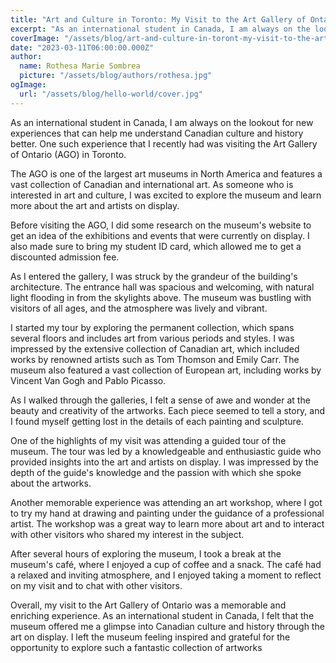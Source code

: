 ```yaml
---
title: "Art and Culture in Toronto: My Visit to the Art Gallery of Ontario"
excerpt: "As an international student in Canada, I am always on the lookout for new experiences that can help me understand Canadian culture and history better. One such experience that I recently had was visiting the Art Gallery of Ontario (AGO) in Toronto"
coverImage: "/assets/blog/art-and-culture-in-toront-my-visit-to-the-art-gallery-of-ontario/cover.jpg"
date: "2023-03-11T06:00:00.000Z"
author:
  name: Rothesa Marie Sombrea
  picture: "/assets/blog/authors/rothesa.jpg"
ogImage:
  url: "/assets/blog/hello-world/cover.jpg"
---
```


As an international student in Canada, I am always on the lookout for new experiences that can help me understand Canadian culture and history better. One such experience that I recently had was visiting the Art Gallery of Ontario (AGO) in Toronto.

The AGO is one of the largest art museums in North America and features a vast collection of Canadian and international art. As someone who is interested in art and culture, I was excited to explore the museum and learn more about the art and artists on display.

Before visiting the AGO, I did some research on the museum's website to get an idea of the exhibitions and events that were currently on display. I also made sure to bring my student ID card, which allowed me to get a discounted admission fee.

As I entered the gallery, I was struck by the grandeur of the building's architecture. The entrance hall was spacious and welcoming, with natural light flooding in from the skylights above. The museum was bustling with visitors of all ages, and the atmosphere was lively and vibrant.

I started my tour by exploring the permanent collection, which spans several floors and includes art from various periods and styles. I was impressed by the extensive collection of Canadian art, which included works by renowned artists such as Tom Thomson and Emily Carr. The museum also featured a vast collection of European art, including works by Vincent Van Gogh and Pablo Picasso.

As I walked through the galleries, I felt a sense of awe and wonder at the beauty and creativity of the artworks. Each piece seemed to tell a story, and I found myself getting lost in the details of each painting and sculpture.

One of the highlights of my visit was attending a guided tour of the museum. The tour was led by a knowledgeable and enthusiastic guide who provided insights into the art and artists on display. I was impressed by the depth of the guide's knowledge and the passion with which she spoke about the artworks.

Another memorable experience was attending an art workshop, where I got to try my hand at drawing and painting under the guidance of a professional artist. The workshop was a great way to learn more about art and to interact with other visitors who shared my interest in the subject.

After several hours of exploring the museum, I took a break at the museum's café, where I enjoyed a cup of coffee and a snack. The café had a relaxed and inviting atmosphere, and I enjoyed taking a moment to reflect on my visit and to chat with other visitors.

Overall, my visit to the Art Gallery of Ontario was a memorable and enriching experience. As an international student in Canada, I felt that the museum offered me a glimpse into Canadian culture and history through the art on display. I left the museum feeling inspired and grateful for the opportunity to explore such a fantastic collection of artworks
